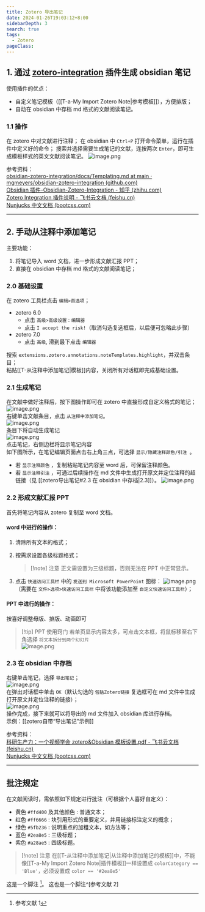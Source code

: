 ```yaml
---
title: Zotero 导出笔记
date: 2024-01-26T19:03:12+8:00
sidebarDepth: 3
search: true
tags:
  - Zotero
pageClass:
---
```


## 1. 通过 [zotero-integration](https://github.com/mgmeyers/obsidian-zotero-integration) 插件生成 obsidian 笔记

使用插件的优点：

- 自定义笔记模板（[[T-a-My Import Zotero Note|参考模板]]），方便排版；
- 自动在 obsidian 中存档 md 格式的文献阅读笔记。

### 1.1 操作

在 zotero 中对文献进行注释；
在 obsidian 中 `Ctrl+P` 打开命令菜单，运行在插件中定义好的命令；
搜索并选择需要生成笔记的文献，连按两次 `Enter`，即可生成模板样式的英文文献阅读笔记。
![image.png](https://article.biliimg.com/bfs/article/013fac0ef5d3ec0ff87d0d1585ac42c62f9bd19c.png)

参考资料：  
[obsidian-zotero-integration/docs/Templating.md at main · mgmeyers/obsidian-zotero-integration (github.com)](https://github.com/mgmeyers/obsidian-zotero-integration/blob/main/docs/Templating.md)  
[Obsidian 插件-Obsidian-Zotero-Integration - 知乎 (zhihu.com)](https://zhuanlan.zhihu.com/p/553864286)  
[Zotero Integration 插件说明 - 飞书云文档 (feishu.cn)](https://f8lfn9zs2l.feishu.cn/docx/doxcno0YluQMgtsNTj3SsaOr9Sd)  
[Nunjucks 中文文档 (bootcss.com)](https://nunjucks.bootcss.com/templating.html#for)

---

## 2. 手动从注释中添加笔记

主要功能：

1. 将笔记导入 word 文档，进一步形成文献汇报 PPT；
2. 直接在 obsidian 中存档 md 格式的文献阅读笔记；

### 2.0 基础设置

在 zotero 工具栏点击 `编辑>首选项`；

- zotero 6.0
  - 点击 `高级>高级设置：编辑器`
  - 点击 `I accept the risk!`（取消勾选复选框后，以后便可忽略此步骤）
- zotero 7.0
  - 点击 `高级`, 滑到最下点击 `编辑器 `

搜索 `extensions.zotero.annotations.noteTemplates.highlight`，并双击条目；  
粘贴[[T-从注释中添加笔记|模板]]内容，关闭所有对话框即完成基础设置。

### 2.1 生成笔记

在文献中做好注释后，按下图操作即可在 zotero 中直接形成自定义格式的笔记；  
![image.png](https://article.biliimg.com/bfs/article/d4ff5659809f72a5850f61b260f7d7e012d2aabe.png)  
右键单击文献条目，点击 `从注释中添加笔记`。  
![image.png](https://article.biliimg.com/bfs/article/5fb68768bc5c020aec332f744e3c8c62c365a7eb.png)  
条目下将自动生成笔记  
![image.png](https://article.biliimg.com/bfs/article/48198144401576641cb800bd26e2cfe8475feb19.png)  
点击笔记，右侧边栏将显示笔记内容  
如下图所示，在笔记编辑页面点击右上角三点，可选择 `显示/隐藏注释颜色/引注 `。

- 若 `显示注释颜色` ，复制粘贴笔记内容至 word 后，可保留注释颜色。
- 若 `显示注释引注` ，可通过后续操作在 md 文件中生成打开原文并定位注释的超链接（见 [[zotero导出笔记#2.3 在 obsidian 中存档|2.3]]）。
  ![image.png](https://article.biliimg.com/bfs/article/b9df5af26db618992f611ed8091e9a64a029bca8.png)

### 2.2 形成文献汇报 PPT

首先将笔记内容从 zotero 复制至 word 文档。

#### word 中进行的操作：

1. 清除所有文本的格式；
2. 按需求设置各级标题格式；

   > [!note] 注意
   > 正文需设置为三级标题，否则无法在 PPT 中正常显示。

3. 点击 `快速访问工具栏` 中的 `发送到 Microsoft PowerPoint` 图标： ![image.png](https://article.biliimg.com/bfs/article/84b77730bd80521b683817d614081d717b47b15b.png) （需要在 `文件>选项>快速访问工具栏` 中将该功能添加至 `自定义快速访问工具栏`）；

#### PPT 中进行的操作：

按喜好调整母版、排版、动画即可

> [!tip] PPT 使用窍门
> 若单页显示内容太多，可点击文本框，将鼠标移至右下角选择 `将文本拆分到两个幻灯片`  
> ![image.png](https://article.biliimg.com/bfs/article/6212cdfef3d1528d1c41a162461719bd9ff50af7.png)

### 2.3 在 obsidian 中存档

右键单击笔记，选择 `导出笔记`；  
![image.png](https://article.biliimg.com/bfs/article/9a7cfb7f97d5260b4790c4c321f22ccc781b848e.png)  
在弹出对话框中单击 `OK`（默认勾选的 `包括Zotero链接` 复选框可在 md 文件中生成打开原文并定位注释的链接）；  
![image.png](https://article.biliimg.com/bfs/article/0d95f3c2c5bf250f3193f4d7cfd4311a32411189.png)  
操作完成，接下来就可以将导出的 md 文件加入 obsidian 库进行存档。  
示例：[[zotero自带“导出笔记”示例]]

参考资料：  
[科研生产力：一个视频学会 zotero&Obsidian 模板设置.pdf - 飞书云文档 (feishu.cn)](https://f8lfn9zs2l.feishu.cn/file/boxcnuNLlu5dKnYcflCT6DwQHjf)  
[Nunjucks 中文文档 (bootcss.com)](https://nunjucks.bootcss.com/templating.html#for)

---

## 批注规定

在文献阅读时，需依照如下规定进行批注（可根据个人喜好自定义）：

- 黄色 `#ffd400` 及其他颜色 : 普通文本；
- 红色 `#ff6666` : 块引用形式的重要定义，并用链接标注定义的概念；
- 绿色 `#5fb236` : 说明重点的加粗文本，如方法等；
- 蓝色 `#2ea8e5` : 三级标题；
- 紫色 `#a28ae5` : 四级标题。

> [!note] 注意
> 在[[T-从注释中添加笔记|从注释中添加笔记的模板]]中，不能像[[T-a-My Import Zotero Note|插件模板]]一样设置成 `colorCategory == 'Blue'`，必须设置成 `color == '#2ea8e5'`

这是一个脚注 [^1]。
这也是一个脚注^[参考文献 2]

[^1]: 参考文献 1
